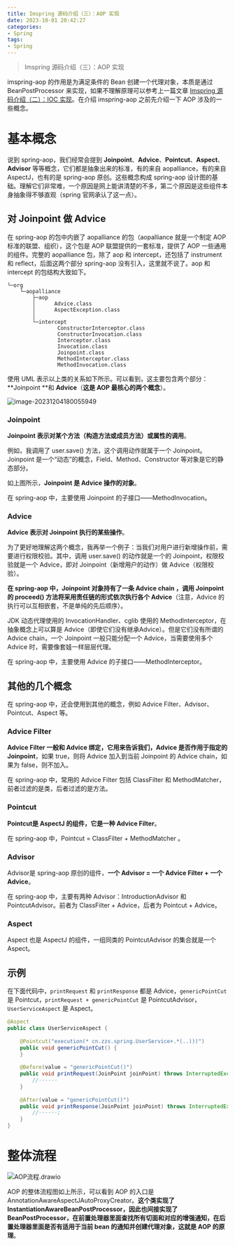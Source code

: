 ```yaml
---
title: Imspring 源码介绍（三）：AOP 实现
date: 2023-10-01 20:42:27
categories:
- Spring
tags:
- Spring
---
```


> Imspring 源码介绍（三）：AOP 实现

<!--more-->

imspring-aop 的作用是为满足条件的 Bean 创建一个代理对象，本质是通过 BeanPostProcessor 来实现，如果不理解原理可以参考上一篇文章 [Imspring 源码介绍（二）：IOC 实现]()。在介绍 imspring-aop 之前先介绍一下 AOP 涉及的一些概念。

# 基本概念

说到 spring-aop，我们经常会提到 **Joinpoint**、**Advice**、**Pointcut**、**Aspect**、**Advisor** 等等概念，它们都是抽象出来的标准，有的来自 aopalliance，有的来自 AspectJ，也有的是 spring-aop 原创。这些概念构成 spring-aop 设计图的基础。理解它们非常难，一个原因是网上能讲清楚的不多，第二个原因是这些组件本身抽象得不够直观（spring 官网承认了这一点）。

## 对 Joinpoint 做 Advice

在 spring-aop 的包中内嵌了 aopalliance 的包（aopalliance 就是一个制定 AOP 标准的联盟、组织），这个包是 AOP 联盟提供的一套标准，提供了 AOP 一些通用的组件。完整的 aopalliance 包，除了 aop 和 intercept，还包括了 instrument 和 reflect，后面这两个部分 spring-aop 没有引入，这里就不说了。aop 和 intercept 的包结构大致如下。

```
└─org
    └─aopalliance
        ├─aop
        │      Advice.class
        │      AspectException.class
        │
        └─intercept
                ConstructorInterceptor.class
                ConstructorInvocation.class
                Interceptor.class
                Invocation.class
                Joinpoint.class
                MethodInterceptor.class
                MethodInvocation.class
```

使用 UML 表示以上类的关系如下所示。可以看到，这主要包含两个部分：**Joinpoint **和 **Advice**（**这是 AOP 最核心的两个概念**）。

![image-20231204180055949](image-20231204180055949.png)

### Joinpoint

**Joinpoint 表示对某个方法（构造方法或成员方法）或属性的调用**。

例如，我调用了 user.save() 方法，这个调用动作就属于一个 Joinpoint。Joinpoint 是一个“动态”的概念，Field、Method、Constructor 等对象是它的静态部分。

如上图所示，**Joinpoint 是 Advice 操作的对象**。

在 spring-aop 中，主要使用 Joinpoint 的子接口——MethodInvocation。

### Advice

**Advice 表示对 Joinpoint 执行的某些操作**。

为了更好地理解这两个概念，我再举一个例子：当我们对用户进行新增操作前，需要进行权限校验。其中，调用 user.save() 的动作就是一个的 Joinpoint，权限校验就是一个 Advice，即对 Joinpoint（新增用户的动作）做 Advice（权限校验）。

**在 spring-aop 中，Joinpoint 对象持有了一条 Advice chain ，调用 Joinpoint 的 proceed() 方法将采用责任链的形式依次执行各个 Advice**（注意，Advice 的执行可以互相嵌套，不是单纯的先后顺序）。

JDK 动态代理使用的 InvocationHandler、cglib 使用的 MethodInterceptor，在抽象概念上可以算是 Advice（即使它们没有继承Advice）。但是它们没有所谓的 Advice chain，一个 Joinpoint 一般只能分配一个 Advice，当需要使用多个 Advice 时，需要像套娃一样层层代理。

在 spring-aop 中，主要使用 Advice 的子接口——MethodInterceptor。

## 其他的几个概念

在 spring-aop 中，还会使用到其他的概念，例如 Advice Filter、Advisor、Pointcut、Aspect 等。

### Advice Filter

**Advice Filter 一般和 Advice 绑定，它用来告诉我们，Advice 是否作用于指定的 Joinpoint**，如果 true，则将 Advice 加入到当前 Joinpoint 的 Advice chain，如果为 false，则不加入。

在 spring-aop 中，常用的 Advice Filter 包括 ClassFilter 和 MethodMatcher，前者过滤的是类，后者过滤的是方法。

### Pointcut

**Pointcut是 AspectJ 的组件，它是一种 Advice Filter**。

在 spring-aop 中，Pointcut = ClassFilter + MethodMatcher 。

### Advisor

Advisor是 spring-aop 原创的组件，**一个 Advisor = 一个 Advice Filter + 一个 Advice**。

在 spring-aop 中，主要有两种 Advisor：IntroductionAdvisor 和 PointcutAdvisor。前者为 ClassFilter + Advice，后者为 Pointcut + Advice。

### Aspect

Aspect 也是 AspectJ 的组件，一组同类的 PointcutAdvisor 的集合就是一个 Aspect。

## 示例

在下面代码中，`printRequest` 和 `printResponse` 都是 Advice，`genericPointCut` 是 Pointcut，`printRequest + genericPointCut` 是 PointcutAdvisor，`UserServiceAspect` 是 Aspect。

```java
@Aspect
public class UserServiceAspect {
        
    @Pointcut("execution(* cn.zzs.spring.UserService+.*(..)))")
    public void genericPointCut() {
    }
    
    @Before(value = "genericPointCut()")
    public void printRequest(JoinPoint joinPoint) throws InterruptedException {
        //······
    }  
    
    @After(value = "genericPointCut()")
    public void printResponse(JoinPoint joinPoint) throws InterruptedException {
        //······;
    }  
}
```

# 整体流程

![AOP流程.drawio](AOP流程.drawio.png)

AOP 的整体流程图如上所示，可以看到 AOP 的入口是 AnnotationAwareAspectJAutoProxyCreator。**这个类实现了 InstantiationAwareBeanPostProcessor，因此也间接实现了 BeanPostProcessor，在前置处理器里面查找所有切面和对应的增强通知，在后置处理器里面是否有适用于当前 bean 的通知并创建代理对象，这就是 AOP 的原理**。
